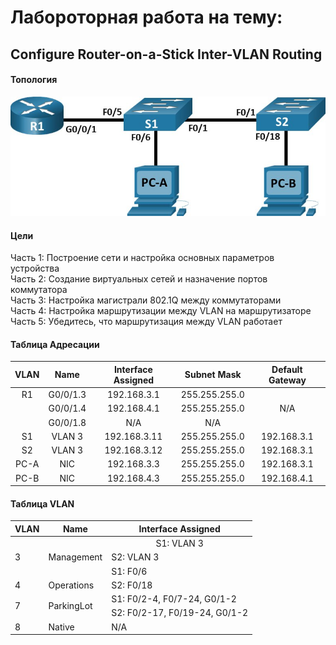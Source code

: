 # Лабороторная работа на тему:
## Configure Router-on-a-Stick Inter-VLAN Routing
#### Топология

![Alt text](https://github.com/bislogin/otus/blob/main/labs/lab00/topology.jpg)

#### Цели

Часть 1: Построение сети и настройка основных параметров устройства  
Часть 2: Создание виртуальных сетей и назначение портов коммутатора  
Часть 3: Настройка магистрали 802.1Q между коммутаторами  
Часть 4: Настройка маршрутизации между VLAN на маршрутизаторе  
Часть 5: Убедитесь, что маршрутизация между VLAN работает  

#### Таблица Адресации

<table>
    <thead>
        <tr>
            <th>VLAN</th>
            <th>Name</th>
            <th>Interface Assigned</th>
			<th>Subnet Mask</th>
            <th>Default Gateway</th>
        </tr>
    </thead>
    <tbody>
        <tr>
			<td align="center">R1</td>
			<td align="center">G0/0/1.3</td>
			<td align="center">192.168.3.1</td>
			<td align="center">255.255.255.0</td>
            <td rowspan=3 align="center">N/A</td>
        </tr>
        <tr>
            <td align="center"> </td>
			<td align="center">G0/0/1.4</td>
			<td align="center">192.168.4.1</td>
			<td align="center">255.255.255.0</td>
        </tr>
		<tr>
            <td align="center"> </td>
			<td align="center">G0/0/1.8	</td>
			<td align="center">N/A</td>
			<td align="center">N/A</td>
        </tr>
        <tr>
			<td align="center">S1</td>
			<td align="center">VLAN 3</td>
			<td align="center">192.168.3.11</td>
			<td align="center">255.255.255.0</td>
            <td align="center">192.168.3.1</td>
        </tr>
        <tr>
			<td align="center">S2</td>
			<td align="center">VLAN 3</td>
			<td align="center">192.168.3.12</td>
			<td align="center">255.255.255.0</td>
            <td align="center">192.168.3.1</td>
        </tr>
        <tr>
			<td align="center">PC-A</td>
			<td align="center">NIC</td>
			<td align="center">192.168.3.3</td>
			<td align="center">255.255.255.0</td>
            <td align="center">192.168.3.1</td>
        </tr>
        <tr>
			<td align="center">PC-B</td>
			<td align="center">NIC</td>
			<td align="center">192.168.4.3</td>
			<td align="center">255.255.255.0</td>
            <td align="center">192.168.4.1</td>
        </tr>
    </tbody>
</table>

#### Таблица VLAN

<table>
    <thead>
        <tr>
            <th>VLAN</th>
            <th>Name</th>
            <th>Interface Assigned</th>
        </tr>
    </thead>
    <tbody>
        <tr>
			<td rowspan=3 align="left">3</td>
			<td rowspan=3 align="left">Management</td>
			<td align="center">S1: VLAN 3</td>
        </tr>
        <tr>
			<td align="left">S2: VLAN 3</td>
        </tr>
        <tr>
			<td align="left">S1: F0/6</td>
        </tr>
		<tr>
            <td align="left">4 </td>
			<td align="left">Operations	</td>
			<td align="left">S2: F0/18</td>
        </tr>
        <tr>
			<td rowspan=2 align="left">7</td>
			<td rowspan=2 align="left">ParkingLot</td>
			<td align="left">S1: F0/2-4, F0/7-24, G0/1-2 </td>
        </tr>
        <tr>
			<td align="left">S2: F0/2-17, F0/19-24, G0/1-2 </td>
        </tr>
        <tr>
			<td align="left">8</td>
			<td align="left">Native</td>
			<td align="left">N/A</td>
        </tr>
    </tbody>
</table>
